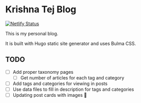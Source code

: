 # Krishna Tej Blog
[![Netlify Status](https://api.netlify.com/api/v1/badges/2b203421-a58a-492d-90bb-184e2d8036b2/deploy-status)](https://app.netlify.com/sites/chkrishnatej/deploys)

This is my personal blog.

It is built with Hugo static site generator and uses Bulma CSS.

## TODO
- [ ] Add proper taxonomy pages
    - [ ] Get number of articles for each tag and category
- [ ] Add tags and categories for viewing in posts
- [ ] Use data files to fill in description for tags and categories
- [ ] Updating post cards with images :rocket:
